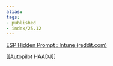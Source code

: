 ```yaml
---
alias:
tags:
- published
- index/25.12
---
```


[ESP Hidden Prompt : Intune (reddit.com)](https://www.reddit.com/r/Intune/comments/lfdgdm/esp_hidden_prompt/)

[[Autopilot HAADJ]]

